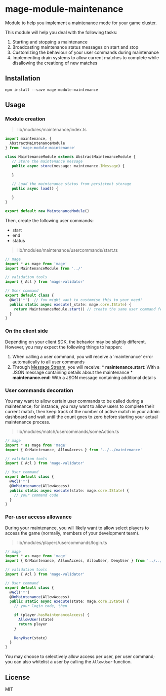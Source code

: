 mage-module-maintenance
=======================

Module to help you implement a maintenance mode for your game cluster.

This module will help you deal with the following tasks:

  1. Starting and stopping a maintenance
  2. Broadcasting maintenance status messages on start and stop
  3. Customizing the behaviour of your user commands during maintenance
  4. Implementing drain systems to allow current matches to complete
     while disallowing the creationg of new matches

Installation
-------------

```shell
npm install --save mage-module-maintenance
```

Usage
-----

### Module creation

> lib/modules/maintenance/index.ts

```typescript
import maintenance, {
  AbstractMaintenanceModule
} from 'mage-module-maintenance'

class MaintenanceModule extends AbstractMaintenanceModule {
   // Store the maintenance message
   public async store(message: maintenance.IMessage) {
　　　　
   }

   // Load the maintenance status from persistent storage
   public async load() {

   }
}

export default new MaintenanceModule()
```

Then, create the following user commands:

  * start
  * end
  * status

> lib/modules/maintenance/usercommands/start.ts

```typescript
// mage
import * as mage from 'mage'
import MaintenanceModule from '../'

// validation tools
import { Acl } from 'mage-validator'

// User command
export default class {
  @Acl('*')  // You might want to customise this to your need!
  public static async execute(_state: mage.core.IState) {
    return MaintenanceModule.start() // create the same user command for end and status!
  }
}
```

### On the client side

Depending on your client SDK, the behavior may be slightly different. However, you may expect the following
things to happen:

  1. When calling a user command, you will receive a 'maintenance' error automatically to all user commands
  2. Through [Message Stream](https://mage.github.io/mage/api.html#message-stream), you will receive:
    * **maintenance.start**: With a JSON message containing details about the maintenance
    * **maintenance.end**: With a JSON message containing additional details

### User commands decoration

You may want to allow certain user commands to be called during a maintenance;
for instance, you may want to allow users to complete their current match, then
keep track of the number of active match in your admin dashboard and wait until
the count goes to zero before starting your actual maintenance process.

> lib/modules/match/usercommands/someAction.ts

```typescript
// mage
import * as mage from 'mage'
import { OnMaintenance, AllowAccess } from '../../maintenance'

// validation tools
import { Acl } from 'mage-validator'

// User command
export default class {
  @Acl('*')
  @OnMaintenance(AllowAccess)
  public static async execute(state: mage.core.IState) {
    // your command code
  }
}
```

### Per-user access allowance

During your maintenance, you will likely want to allow select 
players to access the game (normally, members of your development team).

> lib/modules/players/usercommands/login.ts

```typescript
// mage
import * as mage from 'mage'
import { OnMaintenance, AllowAccess, AllowUser, DenyUser } from '../../maintenance'

// validation tools
import { Acl } from 'mage-validator'

// User command
export default class {
  @Acl('*')
  @OnMaintenance(AllowAccess)
  public static async execute(state: mage.core.IState) {
    // your login code, then

    if (player.hasMaintenanceAccess) {
      AllowUser(state)
      return player
    }
    
    DenyUser(state)
  }
}
```

You may choose to selectively allow access per user, per user
command; you can also whitelist a user by calling the `AllowUser`
function.

License
-------

MIT
